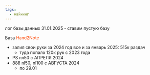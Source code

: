 ```yaml
---
tags:
  - майнинг
---
```

лог базы данных
31.01.2025 - ставим пустую базу

База <span style="color:rgb(255, 69, 0)">Hand2Note</span>
- залил свои руки за 2024 год все и за январь 2025: 515к раздач
	- туда попало 120к рук с 2023 года
- PS нл50 с АПРЕЛЯ 2024
- 888 nl50, nl100 c АВГУСТА 2024 
	- по 29.01

